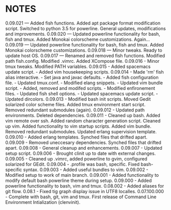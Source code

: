# NOTES
0.09.021 — Added fish functions.
           Added apt package format modification script.
           Switched to python 3.5 for powerline.
           General updates, modifications and improvements.
0.09.020 — Updated powerline functionality for bash, fish and tmux.
           Added Monokai colorscheme customizations.
           Again...
0.09.019 — Updated powerline functionality for bash, fish and tmux.
           Added Monokai colorscheme customizations.
0.09.018 — Minor tweaks. Ready to update host OS.
0.09.017 — Renamed and removed fish functions.
           Modified path fish.config.
           Modified .vimrc.
           Added XCompose file.
0.09.016 - Minor tmux tweaks.
           Modified PATH variables.
0.09.015 - Added spacemacs update script.
         - Added vim housekeeping scripts.
0.09.014 - Made 'rm' fish alias interactive.
         - Set java and javac defaults.
         - Added fish configuration file.
         - Updated tmux.conf.
         - Modified elang snippets.
         - Updated vim bundle script.
         - Added, removed and modifed scripts.
         - Modified enfironement files.
         - Updated fish shell options.
         - Updated spacemacs update script.
         - Updated dircolors.
0.09.013 - Modified bash init scripts.
           Moved Gedit solarized color scheme files.
           Added tmux environment start script.
           Removed redundant submodules (again).
0.09.012 - Updated path environments.
           Deleted dependencies.
0.09.011 - Cleaned up bash.
           Added vim remote over ssh.
           Added random character generation script.
           Cleaned up vim.
           Added functionality to vim startup scripts.
           Added vim bundle.
           Removed redundant submodules.
           Updated erlang supervision template.
0.09.010 - Added erlang templates.
           Synched files that drifted apart.
0.09.009 - Removed uneccesary dependencies.
           Synched files that drifted apart.
0.09.008 - General cleanup and enhancements.
0.09.007 - Updated setup script.
0.09.006 - Brought clinit up to date with external changes.
0.09.005 - Cleaned up .vimrc, added powerline to gvim, configured solarized for GEdit.
0.09.004 - .profile was bash, specific. Fixed bash-specific syntax.
0.09.003 - Added useful bundles to vim.
0.09.002 - Modified setup to work of main branch.
0.09.001 - Added functionality to modify default bash powerline theme during setup.
0.09.000 - Added powerline functionality to bash, vim and tmux.
0.08.002 - Added aliases for git flow.
0.08.1 - Fixed tig graph display issue in UTF8 localles.
0.07.100.000 - Complete with bash, git, vim and tmux.
First release of Command Line Environment Intialization (clenvinit).

